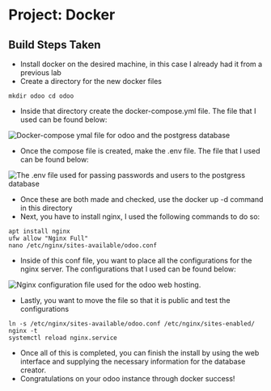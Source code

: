 # Project: Docker

## Build Steps Taken

* Install docker on the desired machine, in this case I already had it from a previous lab
* Create a directory for the new docker files

```
mkdir odoo cd odoo
```

* Inside that directory create the docker-compose.yml file. The file that I used can be found below:

![Docker-compose ymal file for odoo and the&#x20;
postgress database](https://github.com/user-attachments/assets/3dbb71f8-cc28-4b6c-9b15-1af9a4145ad6)

* Once the compose file is created, make the .env file. The file that I used can be found below:

![The .env file used for passing passwords and users
to the postgress database](https://github.com/user-attachments/assets/09b25f81-9874-482e-b577-ab52b7dcb5dd)

* Once these are both made and checked, use the docker up -d command in this directory
* Next, you have to install nginx, I used the following commands to do so:

```
apt install nginx 
ufw allow "Nginx Full" 
nano /etc/nginx/sites-available/odoo.conf
```

* Inside of this conf file, you want to place all the configurations for the nginx server. The configurations that I used can be found below:

![Nginx configuration file used for the odoo web hosting.](https://github.com/user-attachments/assets/50f8358c-5bd5-4bc3-a60e-e2b9fe41c663)

* Lastly, you want to move the file so that it is public and test the configurations

```
ln -s /etc/nginx/sites-available/odoo.conf /etc/nginx/sites-enabled/ 
nginx -t 
systemctl reload nginx.service
```

* Once all of this is completed, you can finish the install by using the web interface and supplying the necessary information for the database creator.
* Congratulations on your odoo instance through docker success!
